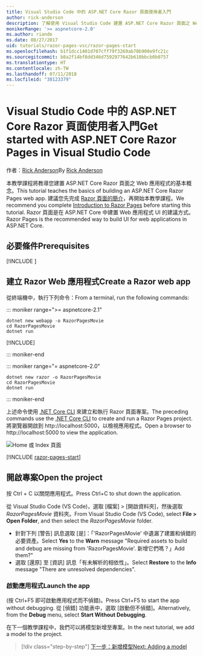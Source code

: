 ```yaml
---
title: Visual Studio Code 中的 ASP.NET Core Razor 頁面使用者入門
author: rick-anderson
description: 了解使用 Visual Studio Code 建置 ASP.NET Core Razor 頁面之 Web 應用程式的基本概念。
monikerRange: '>= aspnetcore-2.0'
ms.author: riande
ms.date: 08/27/2017
uid: tutorials/razor-pages-vsc/razor-pages-start
ms.openlocfilehash: b1f1dcc1401d707cff79f3269ab70b900e9fc21c
ms.sourcegitcommit: b8a2f14bf8dd346d7592977642b610bbcb0b0757
ms.translationtype: HT
ms.contentlocale: zh-TW
ms.lasthandoff: 07/11/2018
ms.locfileid: "38123379"
---
```

# <a name="get-started-with-aspnet-core-razor-pages-in-visual-studio-code"></a><span data-ttu-id="8327e-103">Visual Studio Code 中的 ASP.NET Core Razor 頁面使用者入門</span><span class="sxs-lookup"><span data-stu-id="8327e-103">Get started with ASP.NET Core Razor Pages in Visual Studio Code</span></span>

<span data-ttu-id="8327e-104">作者：[Rick Anderson](https://twitter.com/RickAndMSFT)</span><span class="sxs-lookup"><span data-stu-id="8327e-104">By [Rick Anderson](https://twitter.com/RickAndMSFT)</span></span>

<span data-ttu-id="8327e-105">本教學課程將教導您建置 ASP.NET Core Razor 頁面之 Web 應用程式的基本概念。</span><span class="sxs-lookup"><span data-stu-id="8327e-105">This tutorial teaches the basics of building an ASP.NET Core Razor Pages web app.</span></span> <span data-ttu-id="8327e-106">建議您先完成 [Razor 頁面的簡介](xref:razor-pages/index)，再開始本教學課程。</span><span class="sxs-lookup"><span data-stu-id="8327e-106">We recommend you complete [Introduction to Razor Pages](xref:razor-pages/index) before starting this tutorial.</span></span> <span data-ttu-id="8327e-107">Razor 頁面是在 ASP.NET Core 中建置 Web 應用程式 UI 的建議方式。</span><span class="sxs-lookup"><span data-stu-id="8327e-107">Razor Pages is the recommended way to build UI for web applications in ASP.NET Core.</span></span>

## <a name="prerequisites"></a><span data-ttu-id="8327e-108">必要條件</span><span class="sxs-lookup"><span data-stu-id="8327e-108">Prerequisites</span></span>

[!INCLUDE [](~/includes/net-core-prereqs-vscode.md)]

## <a name="create-a-razor-web-app"></a><span data-ttu-id="8327e-109">建立 Razor Web 應用程式</span><span class="sxs-lookup"><span data-stu-id="8327e-109">Create a Razor web app</span></span>

<span data-ttu-id="8327e-110">從終端機中，執行下列命令：</span><span class="sxs-lookup"><span data-stu-id="8327e-110">From a terminal, run the following commands:</span></span>

::: moniker range=">= aspnetcore-2.1"

```console
dotnet new webapp -o RazorPagesMovie
cd RazorPagesMovie
dotnet run
```

[!INCLUDE[](~/includes/webapp-alias-notice.md)]

::: moniker-end

::: moniker range="= aspnetcore-2.0"

```console
dotnet new razor -o RazorPagesMovie
cd RazorPagesMovie
dotnet run
```

::: moniker-end

<span data-ttu-id="8327e-111">上述命令使用 [.NET Core CLI](https://docs.microsoft.com/dotnet/core/tools/dotnet) 來建立和執行 Razor 頁面專案。</span><span class="sxs-lookup"><span data-stu-id="8327e-111">The preceding commands use the [.NET Core CLI](https://docs.microsoft.com/dotnet/core/tools/dotnet) to create and run a Razor Pages project.</span></span> <span data-ttu-id="8327e-112">將瀏覽器開啟到 http://localhost:5000，以檢視應用程式。</span><span class="sxs-lookup"><span data-stu-id="8327e-112">Open a browser to http://localhost:5000 to view the application.</span></span>

![Home 或 Index 頁面](../razor-pages/razor-pages-start/_static/home.png)

[!INCLUDE [razor-pages-start](../../includes/RP/razor-pages-start.md)]

## <a name="open-the-project"></a><span data-ttu-id="8327e-114">開啟專案</span><span class="sxs-lookup"><span data-stu-id="8327e-114">Open the project</span></span>

<span data-ttu-id="8327e-115">按 Ctrl + C 以關閉應用程式。</span><span class="sxs-lookup"><span data-stu-id="8327e-115">Press Ctrl+C to shut down the application.</span></span>

<span data-ttu-id="8327e-116">從 Visual Studio Code (VS Code)，選取 [檔案] > [開啟資料夾]，然後選取 *RazorPagesMovie* 資料夾。</span><span class="sxs-lookup"><span data-stu-id="8327e-116">From Visual Studio Code (VS Code), select **File > Open Folder**, and then select the *RazorPagesMovie* folder.</span></span>

- <span data-ttu-id="8327e-117">針對下列 [警告] 訊息選取 [是]：「'RazorPagesMovie' 中遺漏了建置和偵錯的必要資產。</span><span class="sxs-lookup"><span data-stu-id="8327e-117">Select **Yes** to the **Warn** message "Required assets to build and debug are missing from 'RazorPagesMovie'.</span></span> <span data-ttu-id="8327e-118">新增它們嗎？」</span><span class="sxs-lookup"><span data-stu-id="8327e-118">Add them?"</span></span>
- <span data-ttu-id="8327e-119">選取 [還原] 至 [資訊] 訊息「有未解析的相依性」。</span><span class="sxs-lookup"><span data-stu-id="8327e-119">Select **Restore** to the **Info** message "There are unresolved dependencies".</span></span>

### <a name="launch-the-app"></a><span data-ttu-id="8327e-120">啟動應用程式</span><span class="sxs-lookup"><span data-stu-id="8327e-120">Launch the app</span></span>

<span data-ttu-id="8327e-121">(按 Ctrl+F5 即可啟動應用程式而不偵錯)。</span><span class="sxs-lookup"><span data-stu-id="8327e-121">Press Ctrl+F5 to start the app without debugging.</span></span> <span data-ttu-id="8327e-122">從 [偵錯] 功能表中，選取 [啟動但不偵錯]。</span><span class="sxs-lookup"><span data-stu-id="8327e-122">Alternatively, from the **Debug** menu, select **Start Without Debugging**.</span></span>

<span data-ttu-id="8327e-123">在下一個教學課程中，我們可以將模型新增至專案。</span><span class="sxs-lookup"><span data-stu-id="8327e-123">In the next tutorial, we add a model to the project.</span></span> 

> [!div class="step-by-step"]
> [<span data-ttu-id="8327e-124">下一步：新增模型</span><span class="sxs-lookup"><span data-stu-id="8327e-124">Next: Adding a model</span></span>](xref:tutorials/razor-pages-vsc/model)  
